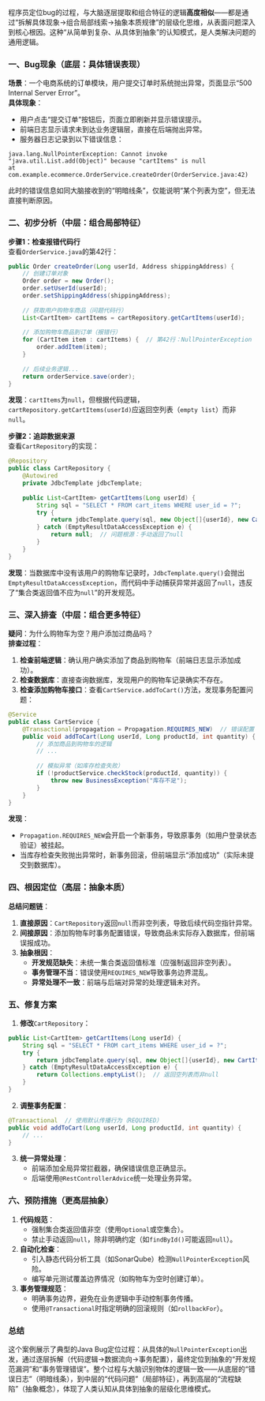 程序员定位bug的过程，与大脑逐层提取和组合特征的逻辑**高度相似**——都是通过“拆解具体现象→组合局部线索→抽象本质规律”的层级化思维，从表面问题深入到核心根因。这种“从简单到复杂、从具体到抽象”的认知模式，是人类解决问题的通用逻辑。



### 一、Bug现象（底层：具体错误表现）
**场景**：一个电商系统的订单模块，用户提交订单时系统抛出异常，页面显示“500 Internal Server Error”。  
**具体现象**：

+ 用户点击“提交订单”按钮后，页面立即刷新并显示错误提示。
+ 前端日志显示请求未到达业务逻辑层，直接在后端抛出异常。
+ 服务器日志记录到以下错误信息：

```plain
java.lang.NullPointerException: Cannot invoke "java.util.List.add(Object)" because "cartItems" is null
at com.example.ecommerce.OrderService.createOrder(OrderService.java:42)
```

此时的错误信息如同大脑接收到的“明暗线条”，仅能说明“某个列表为空”，但无法直接判断原因。



### 二、初步分析（中层：组合局部特征）
**步骤1：检查报错代码行**  
查看`OrderService.java`的第42行：

```java
public Order createOrder(Long userId, Address shippingAddress) {
    // 创建订单对象
    Order order = new Order();
    order.setUserId(userId);
    order.setShippingAddress(shippingAddress);
    
    // 获取用户购物车商品（问题代码行）
    List<CartItem> cartItems = cartRepository.getCartItems(userId);
    
    // 添加购物车商品到订单（报错行）
    for (CartItem item : cartItems) {  // 第42行：NullPointerException
        order.addItem(item);
    }
    
    // 后续业务逻辑...
    return orderService.save(order);
}
```

**发现**：`cartItems`为`null`，但根据代码逻辑，`cartRepository.getCartItems(userId)`应返回空列表（`empty list`）而非`null`。

**步骤2：追踪数据来源**  
查看`CartRepository`的实现：

```java
@Repository
public class CartRepository {
    @Autowired
    private JdbcTemplate jdbcTemplate;
    
    public List<CartItem> getCartItems(Long userId) {
        String sql = "SELECT * FROM cart_items WHERE user_id = ?";
        try {
            return jdbcTemplate.query(sql, new Object[]{userId}, new CartItemRowMapper());
        } catch (EmptyResultDataAccessException e) {
            return null;  // 问题根源：手动返回了null
        }
    }
}
```

**发现**：当数据库中没有该用户的购物车记录时，`JdbcTemplate.query()`会抛出`EmptyResultDataAccessException`，而代码中手动捕获异常并返回了`null`，违反了“集合类返回值不应为`null`”的开发规范。



### 三、深入排查（中层：组合更多特征）
**疑问**：为什么购物车为空？用户添加过商品吗？  
**排查过程**：

1. **检查前端逻辑**：确认用户确实添加了商品到购物车（前端日志显示添加成功）。
2. **检查数据库**：直接查询数据库，发现用户的购物车记录确实不存在。
3. **检查添加购物车接口**：查看`CartService.addToCart()`方法，发现事务配置问题：

```java
@Service
public class CartService {
    @Transactional(propagation = Propagation.REQUIRES_NEW)  // 错误配置
    public void addToCart(Long userId, Long productId, int quantity) {
        // 添加商品到购物车的逻辑
        // ...
        
        // 模拟异常（如库存检查失败）
        if (!productService.checkStock(productId, quantity)) {
            throw new BusinessException("库存不足");
        }
    }
}
```

**发现**：

+ `Propagation.REQUIRES_NEW`会开启一个新事务，导致原事务（如用户登录状态验证）被挂起。
+ 当库存检查失败抛出异常时，新事务回滚，但前端显示“添加成功”（实际未提交到数据库）。



### 四、根因定位（高层：抽象本质）
**总结问题链**：

1. **直接原因**：`CartRepository`返回`null`而非空列表，导致后续代码空指针异常。
2. **间接原因**：添加购物车时事务配置错误，导致商品未实际存入数据库，但前端误报成功。
3. **抽象根因**：
    - **开发规范缺失**：未统一集合类返回值标准（应强制返回非空列表）。
    - **事务管理不当**：错误使用`REQUIRES_NEW`导致事务边界混乱。
    - **异常处理不一致**：前端与后端对异常的处理逻辑未对齐。



### 五、修复方案
1. **修改**`CartRepository`：

```java
public List<CartItem> getCartItems(Long userId) {
    String sql = "SELECT * FROM cart_items WHERE user_id = ?";
    try {
        return jdbcTemplate.query(sql, new Object[]{userId}, new CartItemRowMapper());
    } catch (EmptyResultDataAccessException e) {
        return Collections.emptyList();  // 返回空列表而非null
    }
}
```

2. **调整事务配置**：

```java
@Transactional  // 使用默认传播行为（REQUIRED）
public void addToCart(Long userId, Long productId, int quantity) {
    // ...
}
```

3. **统一异常处理**：
    - 前端添加全局异常拦截器，确保错误信息正确显示。
    - 后端使用`@RestControllerAdvice`统一处理业务异常。



### 六、预防措施（更高层抽象）
1. **代码规范**：
    - 强制集合类返回值非空（使用`Optional`或空集合）。
    - 禁止手动返回`null`，除非明确约定（如`findById()`可能返回`null`）。
2. **自动化检查**：
    - 引入静态代码分析工具（如SonarQube）检测`NullPointerException`风险。
    - 编写单元测试覆盖边界情况（如购物车为空时创建订单）。
3. **事务管理规范**：
    - 明确事务边界，避免在业务逻辑中手动控制事务传播。
    - 使用`@Transactional`时指定明确的回滚规则（如`rollbackFor`）。



### 总结
这个案例展示了典型的Java Bug定位过程：从具体的`NullPointerException`出发，通过逐层拆解（代码逻辑→数据流向→事务配置），最终定位到抽象的“开发规范漏洞”和“事务管理错误”。整个过程与大脑识别物体的逻辑一致——从底层的“错误日志”（明暗线条），到中层的“代码问题”（局部特征），再到高层的“流程缺陷”（抽象概念），体现了人类认知从具体到抽象的层级化思维模式。

